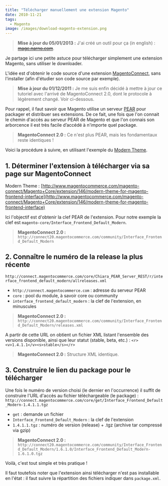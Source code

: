 ```yaml
---
title: "Télécharger manuellement une extension Magento"
date: 2010-11-21
tags:
  - Magento
image: /images/download-magento-extension.png
---
```


> **Mise à jour du 05/01/2013 :** J'ai créé un outil pour ça (in english) : [~~mage.narno.com~~](http://mage.narno.com).

Je partage ici une petite astuce pour télécharger simplement une extension Magento, sans utiliser le downloader.

L'idée est d'obtenir le code source d'une extension [MagentoConnect](http://www.magentocommerce.com/magento-connect), sans l'installer (afin d'étudier son code source par exemple).

<!-- excerpt -->

> **Mise à jour du 01/12/2011 :** Je me suis enfin décidé à mettre à jour ce tutoriel avec l'arrivé de MagentoConnect 2.0, dont le protocole à légèrement changé. Voir ci-dessous.

Pour rappel, il faut savoir que Magento utilise un serveur [PEAR](http://pear.php.net) pour packager et distribuer ses extensions. De ce fait, une fois que l'on connait le chemin d'accès au serveur PEAR de Magento et que l'on connais son arborcence il est très facile d’accédé à n'importe quel package.

> **MagentoConnect 2.0 :** Ce n'est plus PEAR, mais les fondamentaux reste identiques !

Voici la procédure à suivre, en utilisant l'exemple du [Modern Theme](http://www.magentocommerce.com/magento-connect/Magento+Core/extension/146/modern-theme-for-magento-frontend-interface).

## 1. Déterminer l'extension à télécharger via sa page sur MagentoConnect

Modern Theme : [http://www.magentocommerce.com/magento-connect/Magento+Core/extension/146/modern-theme-for-magento-frontend-interface](http://www.magentocommerce.com/magento-connect/Magento+Core/extension/146/modern-theme-for-magento-frontend-interface)

Ici l'objectif est d'obtenir la clef PEAR de l'extension. Pour notre exemple la clef est `magento-core/Interface_Frontend_Default_Modern`.

> **MagentoConnect 2.0 :** `http://connect20.magentocommerce.com/community/Interface_Frontend_Default_Modern`

## 2. Connaître le numéro de la release la plus récente

`http://connect.magentocommerce.com/core/Chiara_PEAR_Server_REST/r/interface_frontend_default_modern/allreleases.xml`

* `http://connect.magentocommerce.com` : adresse du serveur PEAR
* `core` : pool du module, à savoir core ou community
* `interface_frontend_default_modern` : la clef de l'extension, en minuscules

> **MagentoConnect 2.0 :** `http://connect20.magentocommerce.com/community/Interface_Frontend_Default_Modern/releases.xml`

A partir de cette URL on obtient un fichier XML listant l'ensemble des versions disponible, ainsi que leur statut (stable, beta, etc.) :
`<r><v>1.4.1.1</v><s>stable</s></r>`

> **MagentoConnect 2.0 :** Structure XML identique.

## 3. Construire le lien du package pour le télécharger

Une fois le numéro de version choisi (le dernier en l'occurrence) il suffit de construire l'URL d'accès au fichier téléchargeable (le package) :
`http://connect.magentocommerce.com/core/get/Interface_Frontend_Default_Modern-1.4.1.1.tgz`

* `get` : demande un fichier
* `Interface_Frontend_Default_Modern` : la clef de l'extension
* `1.4.1.1.tgz` : numéro de version (release) + .tgz (archive tar compressé via gzip)

> **MagentoConnect 2.0 :** `http://connect20.magentocommerce.com/community/Interface_Frontend_Default_Modern/1.6.1.0/Interface_Frontend_Default_Modern-1.6.1.0.tgz`

Voilà, c'est tout simple et très pratique !

Il faut toutefois noter que l'extension ainsi télécharger n'est pas installable en l'état : il faut suivre la répartition des fichiers indiquer dans `package.xml`.

